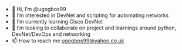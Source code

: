 - 👋 Hi, I’m @ugogbos99
- 👀 I’m interested in DevNet and scripting for automating networks
- 🌱 I’m currently learning Cisco DevNet
- 💞️ I’m looking to collaborate on project and learnings around python, DevNet/DevOps and networking
- 📫 How to reach me ugogbos99@yahoo.co.uk

<!---
ugogbos99/ugogbos99 is a ✨ special ✨ repository because its `README.md` (this file) appears on your GitHub profile.
You can click the Preview link to take a look at your changes.
--->
